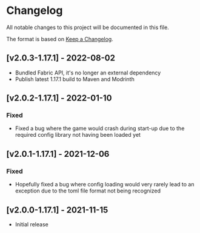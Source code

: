 # Changelog
All notable changes to this project will be documented in this file.

The format is based on [Keep a Changelog].

## [v2.0.3-1.17.1] - 2022-08-02
- Bundled Fabric API, it's no longer an external dependency
- Publish latest 1.17.1 build to Maven and Modrinth

## [v2.0.2-1.17.1] - 2022-01-10
### Fixed
- Fixed a bug where the game would crash during start-up due to the required config library not having been loaded yet

## [v2.0.1-1.17.1] - 2021-12-06
### Fixed
- Hopefully fixed a bug where config loading would very rarely lead to an exception due to the toml file format not being recognized

## [v2.0.0-1.17.1] - 2021-11-15
- Initial release

[Keep a Changelog]: https://keepachangelog.com/en/1.0.0/

